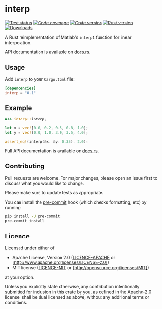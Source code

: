 # interp

[![Test status](https://img.shields.io/github/actions/workflow/status/staticintlucas/interp-rs/test.yml?branch=main&label=tests&style=flat-square)][tests]
[![Code coverage](https://img.shields.io/codecov/c/gh/staticintlucas/interp-rs?style=flat-square)][coverage]
[![Crate version](https://img.shields.io/crates/v/interp?style=flat-square)][version]
[![Rust version](https://img.shields.io/badge/rust-1.34%2B-informational?style=flat-square)][rust version]
[![Downloads](https://img.shields.io/crates/d/interp?style=flat-square)][downloads]

A Rust reimplementation of Matlab's `interp1` function for linear interpolation.

API documentation is available on [docs.rs][docs].

[tests]: https://github.com/staticintlucas/interp-rs/actions
[coverage]: https://codecov.io/gh/staticintlucas/interp-rs
[version]: https://crates.io/crates/interp
[rust version]: https://crates.io/crates/interp
[downloads]: https://crates.io/crates/interp
[docs]: https://docs.rs/stringslice/latest/stringslice/

## Usage

Add `interp` to your `Cargo.toml` file:

```toml
[dependencies]
interp = "0.1"
```

## Example

```rust
use interp::interp;

let x = vec![0.0, 0.2, 0.5, 0.8, 1.0];
let y = vec![0.0, 1.0, 3.0, 3.5, 4.0];

assert_eq!(interp(&x, &y, 0.35), 2.0);
```

Full API documentation is available on [docs.rs][docs].

[docs]: https://docs.rs/stringslice/latest/stringslice/

## Contributing

Pull requests are welcome. For major changes, please open an issue first to discuss what you would like to change.

Please make sure to update tests as appropriate.

You can install the [pre-commit] hook (which checks formatting, etc) by running:

```bash
pip install -U pre-commit
pre-commit install
```

[pre-commit]: https://pre-commit.com/

## Licence

Licensed under either of

* Apache License, Version 2.0 ([LICENCE-APACHE] or [http://www.apache.org/licenses/LICENSE-2.0])
* MIT license ([LICENCE-MIT] or [http://opensource.org/licenses/MIT])

at your option.

Unless you explicitly state otherwise, any contribution intentionally submitted for inclusion in
this crate by you, as defined in the Apache-2.0 license, shall be dual licensed as above, without
any additional terms or conditions.

[LICENCE-APACHE]: LICENCE-APACHE
[http://www.apache.org/licenses/LICENSE-2.0]: http://www.apache.org/licenses/LICENSE-2.0
[LICENCE-MIT]: LICENCE-MIT
[http://opensource.org/licenses/MIT]: http://opensource.org/licenses/MIT
